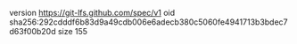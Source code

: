 version https://git-lfs.github.com/spec/v1
oid sha256:292cdddf6b83d9a49cdb006e6adecb380c5060fe4941713b3bdec7d63f00b20d
size 155
